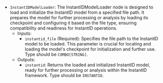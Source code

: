 - `InstantIDModelLoader`: The InstantIDModelLoader node is designed to load and initialize the InstantID model from a specified file path. It prepares the model for further processing or analysis by loading its checkpoint and configuring it based on the file type, ensuring compatibility and readiness for InstantID operations.
    - Inputs:
        - `instantid_file` (Required): Specifies the file path to the InstantID model to be loaded. This parameter is crucial for locating and loading the model's checkpoint for initialization and further use. Type should be `COMBO[STRING]`.
    - Outputs:
        - `instantid`: Returns the loaded and initialized InstantID model, ready for further processing or analysis within the InstantID framework. Type should be `INSTANTID`.
